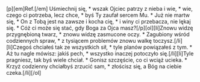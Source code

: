 [p][em]Ref.[/em] Uśmiechnij się, * wszak Ojciec patrzy z nieba i wie, * wie, czego ci potrzeba, lecz chce, * byś Ty zaufał sercem Mu. * Już nie martw się, * On z Tobą jest na zawsze i kocha cię, * i winy ci przebacza, nie lękaj się. * Cóż ci może się stać, gdy Boga za Ojca masz?[/p][ol][li]Znowu widzę przygnębioną twarz, * znowu widzę zasmucone oczy. * Zagubiony wśród codziennych spraw, * z tysiącem problemów znowu walkę toczysz.[/li][li]Czegoś chciałeś tak ze wszystkich sił, * tyle planów powiązałeś z tym. * Aż tu nagle mówisz: jakiś pech, * wszystko inaczej potoczyło się.[/li][li]Tyle pragniesz, tak byś wiele chciał. * Gonisz szczęście, co ci wciąż ucieka. * Krzyż codzienny chciałbyś zrzucić sam, * złościsz się, a Bóg na ciebie czeka.[/li][/ol]